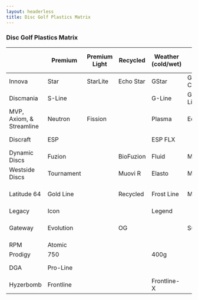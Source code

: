 ```yaml
---
layout: headerless
title: Disc Golf Plastics Matrix
---
```


### Disc Golf Plastics Matrix

||  Premium     |  Premium Light     |  Recycled  |  Weather (cold/wet)      |  Glow         |  Durable  |  Durable Light     |  Pro      |  Hard Premium Base        |  Premium Base      |  Soft Premium Base         |  Base
----------------|--------------|------------|-------------|---------------|---------------|--------------|--------------|-----------|------------------|--------------------|----------------------|------------
Innova          |  Star        |  StarLite  |  Echo Star  |  GStar        |  Glow Champ   |  Champion    |  Blizzard    |  Pro      |  KC-Pro          |  XT                |  R-Pro               |  DX
Discmania       |  S-Line      |            |             |  G-Line       |  Glow C-Line  |  C-Line      |              |  P-Line   |                  |  X-Line            |                      |  D-Line
MVP, Axiom, & Streamline  |  Neutron     |  Fission   |             |  Plasma       |  Eclipse      |  Proton      |              |           |  Electron Hard   |                    |  Electron Soft       |  Electron
Discraft        |  ESP         |            |             |  ESP FLX      |               |  Elite Z     |              |  Elite X  |                  |                    |                      |  Pro D
Dynamic Discs   |  Fuzion      |            |  BioFuzion  |  Fluid        |  Moonshine    |  Lucid       |  Lucid Air   |           |  Classic         |  Classic Blend     |  Classic Soft        |  Prime
Westside Discs  |  Tournament  |            |  Muovi R    |  Elasto       |  Moonshine    |  VIP         |  VIP Air     |           |  BT Hard         |  BT Medium         |  BT Soft             |  Origio
Latitude 64     |  Gold Line   |            |  Recycled   |  Frost Line   |  Moonshine    |  Opto Line   |  Opto Air    |           |  Zero Line Hard  |  Zero Line Medium  |  Zero Line Soft      |  Retro Line
Legacy          |  Icon        |            |             |  Legend       |               |  Pinnacle    |  Ultralight  |           |                  |  Protege           |  Gravity             |  Excel
Gateway         |  Evolution   |            |  OG         |               |  SuperGlow    |              |              |           |  Soft            |  Stupid Soft       |  Really Freaking Flexible  |  Super Soft
RPM             |  Atomic      |            |             |               |               |  Cosmic      |              |           |                  |                    |                      |  Strata
Prodigy         |  750         |            |             |  400g         |               |  400         |  Air         |           |               |  300G              |  350Rx               |  200
DGA             |  Pro-Line    |            |             |               |               |  SP-Line     |              |           |  Signature-Line  |                    |                      |  D-Line
Hyzerbomb       |  Frontline   |            |             |  Frontline-X  |               |  Recon       |              |           |  Baseline Hard   |  Baseline          |  Baseline Soft       |

